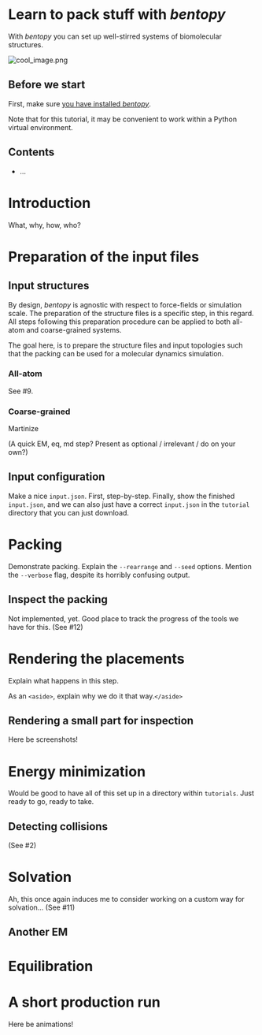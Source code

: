 # Learn to pack stuff with _bentopy_

With _bentopy_ you can set up well-stirred systems of biomolecular structures.

![`cool_image.png`]()

## Before we start

First, make sure [you have installed _bentopy_][bentopy_installation].

Note that for this tutorial, it may be convenient to work within a Python virtual environment.

## Contents

- ...

# Introduction

What, why, how, who?

# Preparation of the input files

## Input structures

By design, _bentopy_ is agnostic with respect to force-fields or simulation scale.
The preparation of the structure files is a specific step, in this regard.
All steps following this preparation procedure can be applied to both all-atom and coarse-grained systems.

The goal here, is to prepare the structure files and input topologies such that the packing can be used for a molecular dynamics simulation.

### All-atom

See #9.

### Coarse-grained

Martinize

(A quick EM, eq, md step? Present as optional / irrelevant / do on your own?)


## Input configuration

Make a nice `input.json`. First, step-by-step. Finally, show the finished `input.json`, and we can also just have a correct `input.json` in the `tutorial` directory that you can just download.

# Packing

Demonstrate packing. Explain the `--rearrange` and `--seed` options. Mention the `--verbose` flag, despite its horribly confusing output.

## Inspect the packing

Not implemented, yet. Good place to track the progress of the tools we have for this. (See #12)

# Rendering the placements

Explain what happens in this step.

As an `<aside>`, explain why we do it that way.`</aside>`

## Rendering a small part for inspection

Here be screenshots!

# Energy minimization

Would be good to have all of this set up in a directory within `tutorials`. Just ready to go, ready to take.

## Detecting collisions

(See #2)

# Solvation

Ah, this once again induces me to consider working on a custom way for solvation... (See #11)

## Another EM

# Equilibration 

# A short production run

Here be animations!

[bentopy_installation]: ../README.md#installation
